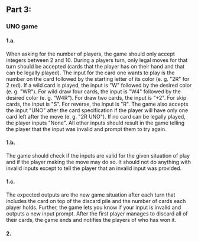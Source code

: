 Part 3:
---
### UNO game

#### 1.a.

When asking for the number of players, the game should only accept integers between 2 and 10. During a players turn, only legal moves for that turn should be accepted (cards that the player has on their hand and that can be legally played). The input for the card one wants to play is the number on the card followed by the starting letter of its color (e. g. "2R" for 2 red). If a wild card is played, the input is "W" followed by the desired color (e. g. "WR"). For wild draw four cards, the input is "W4" followed by the desired color (e. g. "W4R"). For draw two cards, the input is "+2". For skip cards, the input is "S". For reverse, the input is "R". The game also accepts the input "UNO" after the card specification if the player will have only one card left after the move (e. g. "2R UNO"). If no card can be legally played, the player inputs "None". All other inputs should result in the game telling the player that the input was invalid and prompt them to try again.

#### 1.b.

The game should check if the inputs are valid for the given situation of play and if the player making the move may do so. It should not do anything with invalid inputs except to tell the player that an invalid input was provided.

#### 1.c.

The expected outputs are the new game situation after each turn that includes the card on top of the discard pile and the number of cards each player holds. Further, the game lets you know if your input is invalid and outputs a new input prompt. After the first player manages to discard all of their cards, the game ends and notifies the players of who has won it.

#### 2.

```puml

